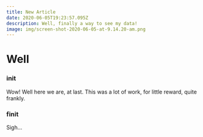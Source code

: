 ```yaml
---
title: New Article
date: 2020-06-05T19:23:57.095Z
description: Well, finally a way to see my data!
image: img/screen-shot-2020-06-05-at-9.14.20-am.png
---
```

# Well

### init

Wow!  Well here we are, at last.  This was a lot of work, for little reward, quite frankly.

### finit

Sigh...